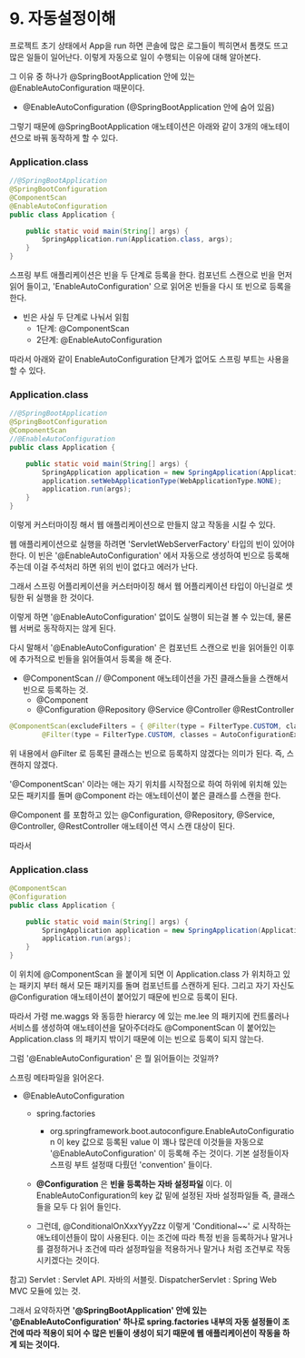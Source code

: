 # 9. 자동설정이해

프로젝트 초기 상태에서 App을 run 하면 콘솔에 많은 로그들이 찍히면서 톰캣도 뜨고 많은 일들이 일어난다. 이렇게 자동으로 일이 수행되는 이유에 대해 알아본다.

그 이유 중 하나가 @SpringBootApplication 안에 있는 @EnableAutoConfiguration 때문이다.

 * @EnableAutoConfiguration (@SpringBootApplication 안에 숨어 있음) 

그렇기 때문에 @SpringBootApplication 애노테이션은 아래와 같이 3개의 애노테이션으로 바꿔 동작하게 할 수 있다.

### Application.class
```java
//@SpringBootApplication
@SpringBootConfiguration
@ComponentScan
@EnableAutoConfiguration
public class Application {

    public static void main(String[] args) {
        SpringApplication.run(Application.class, args);
    }
}
```

스프링 부트 애플리케이션은 빈을 두 단계로 등록을 한다. 컴포넌트 스캔으로 빈을 먼저 읽어 들이고, 'EnableAutoConfiguration' 으로 읽어온 빈들을 다시 또 빈으로 등록을 한다.

 * 빈은 사실 두 단계로 나눠서 읽힘
   * 1단계: @ComponentScan
   * 2단계: @EnableAutoConfiguration 

따라서 아래와 같이 EnableAutoConfiguration 단계가 없어도 스프링 부트는 사용을 할 수 있다.

### Application.class
```java
//@SpringBootApplication
@SpringBootConfiguration
@ComponentScan
//@EnableAutoConfiguration
public class Application {

    public static void main(String[] args) {
        SpringApplication application = new SpringApplication(Application.class);
        application.setWebApplicationType(WebApplicationType.NONE);
        application.run(args);
    }
}
```

이렇게 커스터마이징 해서 웹 애플리케이션으로 만들지 않고 작동을 시킬 수 있다.

웹 애플리케이션으로 실행을 하려면 'ServletWebServerFactory' 타입의 빈이 있어야 한다. 이 빈은 '@EnableAutoConfiguration' 에서 자동으로 생성하여 빈으로 등록해 주는데 이걸 주석처리 하면 위의 빈이 없다고 에러가 난다.

그래서 스프링 어플리케이션을 커스터마이징 해서 웹 어플리케이션 타입이 아닌걸로 셋팅한 뒤 실행을 한 것이다.

이렇게 하면 '@EnableAutoConfiguration' 없이도 실행이 되는걸 볼 수 있는데, 물론 웹 서버로 동작하지는 않게 된다.

다시 말해서 '@EnableAutoConfiguration' 은 컴포넌트 스캔으로 빈을 읽어들인 이후에 추가적으로 빈들을 읽어들여서 등록을 해 준다.

 * @ComponentScan   // @Component 애노테이션을 가진 클래스들을 스캔해서 빈으로 등록하는 것.
   * @Component     
   * @Configuration @Repository @Service @Controller @RestController
 
```java
@ComponentScan(excludeFilters = { @Filter(type = FilterType.CUSTOM, classes = TypeExcludeFilter.class),
		@Filter(type = FilterType.CUSTOM, classes = AutoConfigurationExcludeFilter.class) })
```

위 내용에서 @Filter 로 등록된 클래스는 빈으로 등록하지 않겠다는 의미가 된다. 즉, 스캔하지 않겠다.

'@ComponentScan' 이라는 애는 자기 위치를 시작점으로 하여 하위에 위치해 있는 모든 패키지를 돌며 @Component 라는 애노테이션이 붙은 클래스를 스캔을 한다. 

@Component 를 포함하고 있는 @Configuration, @Repository, @Service, @Controller, @RestController 애노테이션 역시 스캔 대상이 된다.

따라서

### Application.class
```java
@ComponentScan
@Configuration
public class Application {

    public static void main(String[] args) {
        SpringApplication application = new SpringApplication(Application.class);
        application.run(args);
    }
}
```

이 위치에 @ComponentScan 을 붙이게 되면 이 Application.class 가 위치하고 있는 패키지 부터 해서 모든 패키지를 돌며 컴포넌트를 스캔하게 된다. 그리고 자기 자신도 @Configuration 애노테이션이 붙어있기 때문에 빈으로 등록이 된다.

따라서 가령 me.waggs 와 동등한 hierarcy 에 있는 me.lee 의 패키지에 컨트롤러나 서비스를 생성하여 애노테이션을 달아주더라도 @ComponentScan 이 붙어있는 Application.class 의 패키지 밖이기 때문에 이는 빈으로 등록이 되지 않는다.

그럼 '@EnableAutoConfiguration' 은 뭘 읽어들이는 것일까?

스프링 메타파일을 읽어온다.

 * @EnableAutoConfiguration 
   * spring.factories
     * org.springframework.boot.autoconfigure.EnableAutoConfiguration 이 key 값으로 등록된 value 이 꽤나 많은데 이것들을 자동으로 '@EnableAutoConfiguration' 이 등록해 주는 것이다. 기본 설정들이자 스프링 부트 설정때 다뤘던 'convention' 들이다.
   * __@Configuration__ 은 __빈을 등록하는 자바 설정파일__ 이다. 이 EnableAutoConfiguration의 key 값 밑에 설정된 자바 설정파일들 즉, 클래스들을 모두 다 읽어 들인다.  

   * 그런데, @ConditionalOnXxxYyyZzz 이렇게 'Conditional~~' 로 시작하는 애노테이션들이 많이 사용된다. 이는 조건에 따라 특정 빈을 등록하거나 말거나를 결정하거나 조건에 따라 설정파일을 적용하거나 말거나 처럼 조건부로 작동시키겠다는 것이다.

참고) Servlet : Servlet API. 자바의 서블릿.
     DispatcherServlet : Spring Web MVC 모듈에 있는 것.



그래서 요약하자면 __'@SpringBootApplication' 안에 있는 '@EnableAutoConfiguration' 하나로 spring.factories 내부의 자동 설정들이 조건에 따라 적용이 되어 수 많은 빈들이 생성이 되기 때문에 웹 애플리케이션이 작동을 하게 되는 것이다.__ 